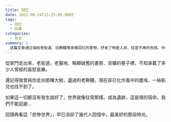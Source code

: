 ```yaml
---
title: 回忆
date: 2022-06-24T15:25:08.000Z
tags:
  - 回忆
  - 旧事
categories:
  - 杂文
summary: >-
  这篇文章通过描绘老街道、旧鞦韆等承载回忆的景物，抒发了物是人非、往昔不再的伤感。作者追忆曾经的美好时光，感叹一切终将成为无法回避的遺跡与宿命，流露出对珍贵记忆已然消逝的深切哀愁。
---
```

從家門走出來，老街道、老墓地、略顯破舊的書房、空曠的巷子裡，不知承載了多少人曾經的喜怒哀樂。

還記得我曾與你走向那棵大樹，盪過的老鞦韆，現在卻已化作風中的塵埃，一絲影兒也找不到了。

如果這一切都沒有發生就好了，世界就像往常那樣。成為遺跡，這是塔的宿命。我們不能迴避…

回頭再看這「悲慘世界」，早已消卻了幾代人回憶中，最美好的那段時光。
